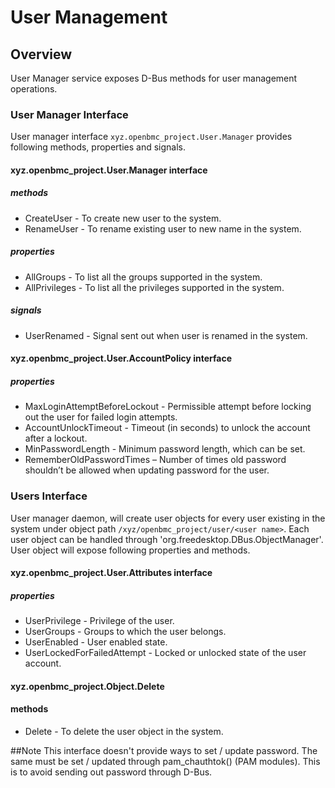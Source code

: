 # User Management

## Overview
User Manager service exposes D-Bus methods for user management operations.

### User Manager Interface
User manager interface `xyz.openbmc_project.User.Manager` provides following
methods, properties and signals.

#### xyz.openbmc_project.User.Manager interface
##### methods
* CreateUser - To create new user to the system.
* RenameUser - To rename existing user to new name in the system.

##### properties
* AllGroups - To list all the groups supported in the system.
* AllPrivileges  - To list all the privileges supported in the system.

##### signals
* UserRenamed - Signal sent out when user is renamed in the system.

#### xyz.openbmc_project.User.AccountPolicy interface
##### properties
* MaxLoginAttemptBeforeLockout - Permissible attempt before locking out the
user for failed login attempts.
* AccountUnlockTimeout - Timeout (in seconds) to unlock the account after a
lockout.
* MinPasswordLength - Minimum password length, which can be set.
* RememberOldPasswordTimes – Number of times old password shouldn’t be allowed
when updating password for the user.

### Users Interface
User manager daemon, will create user objects for every user existing
in the system under object path `/xyz/openbmc_project/user/<user name>`.
Each user object can be handled through 'org.freedesktop.DBus.ObjectManager'.
User object will expose following properties and methods.

#### xyz.openbmc_project.User.Attributes interface
##### properties
* UserPrivilege - Privilege of the user.
* UserGroups - Groups to which the user belongs.
* UserEnabled - User enabled state.
* UserLockedForFailedAttempt - Locked or unlocked state of the user account.

#### xyz.openbmc_project.Object.Delete
#### methods
* Delete - To delete the user object in the system.

##Note
This interface doesn't provide ways to set / update password. The same must
be set / updated through pam_chauthtok() (PAM modules). This is to avoid
sending out password through D-Bus.
